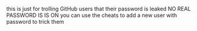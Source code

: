 this is just for trolling GitHub users that their password is leaked NO REAL PASSWORD IS IS ON you can use the cheats to add a new user with password to trick them
